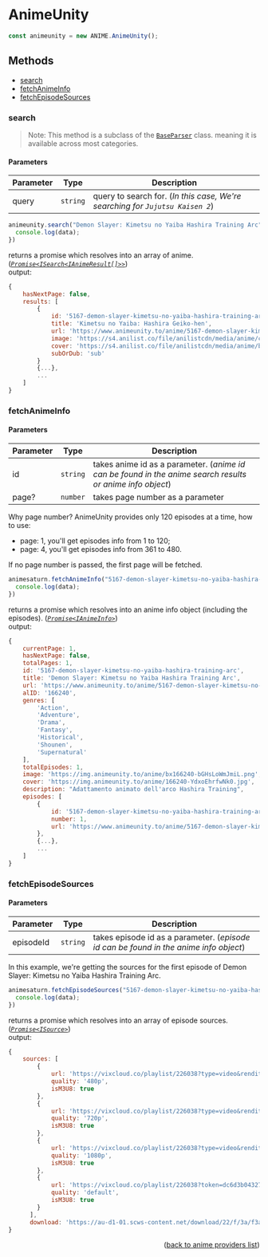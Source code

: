 <h1>AnimeUnity</h1>

```ts
const animeunity = new ANIME.AnimeUnity();
```

<h2>Methods</h2>

- [search](#search)
- [fetchAnimeInfo](#fetchanimeinfo)
- [fetchEpisodeSources](#fetchepisodesources)

### search
> Note: This method is a subclass of the [`BaseParser`](https://github.com/consumet/extensions/blob/master/src/models/base-parser.ts) class. meaning it is available across most categories.


<h4>Parameters</h4>

| Parameter | Type     | Description                                                              |
| --------- | -------- | ------------------------------------------------------------------------ |
| query     | `string` | query to search for. (*In this case, We're searching for `Jujutsu Kaisen 2`*) |

```ts
animeunity.search("Demon Slayer: Kimetsu no Yaiba Hashira Training Arc").then(data => {
  console.log(data);
})
```

returns a promise which resolves into an array of anime. (*[`Promise<ISearch<IAnimeResult[]>>`](https://github.com/consumet/extensions/blob/master/src/models/types.ts#L13-L26)*)\
output:
```js
{
    hasNextPage: false,
    results: [
        {
            id: '5167-demon-slayer-kimetsu-no-yaiba-hashira-training-arc',
            title: 'Kimetsu no Yaiba: Hashira Geiko-hen',
            url: 'https://www.animeunity.to/anime/5167-demon-slayer-kimetsu-no-yaiba-hashira-training-arc',
            image: 'https://s4.anilist.co/file/anilistcdn/media/anime/cover/medium/bx166240-bGHsLoWmJmiL.png',
            cover: 'https://s4.anilist.co/file/anilistcdn/media/anime/banner/166240-YdxoEhrfwNk0.jpg',
            subOrDub: 'sub'
        }
        {...},
        ...
    ]
}
```

### fetchAnimeInfo

<h4>Parameters</h4>

| Parameter | Type     | Description                                                                                               |
| --------- | -------- | --------------------------------------------------------------------------------------------------------- |
| id        | `string` | takes anime id as a parameter. (*anime id can be found in the anime search results or anime info object*) |
| page?     | `number` | takes page number as a parameter                                                                          |

Why page number? AnimeUnity provides only 120 episodes at a time, how to use:
- page: 1, you'll get episodes info from 1 to 120;
- page: 4, you'll get episodes info from 361 to 480.

If no page number is passed, the first page will be fetched.

```ts
animesaturn.fetchAnimeInfo("5167-demon-slayer-kimetsu-no-yaiba-hashira-training-arc", 1).then(data => {
  console.log(data);
})
```

returns a promise which resolves into an anime info object (including the episodes). (*[`Promise<IAnimeInfo>`](https://github.com/consumet/extensions/blob/master/src/models/types.ts#L28-L42)*)\
output:
```js
{
    currentPage: 1,
    hasNextPage: false,
    totalPages: 1,
    id: '5167-demon-slayer-kimetsu-no-yaiba-hashira-training-arc',
    title: 'Demon Slayer: Kimetsu no Yaiba Hashira Training Arc',
    url: 'https://www.animeunity.to/anime/5167-demon-slayer-kimetsu-no-yaiba-hashira-training-arc',
    alID: '166240',
    genres: [
        'Action',
        'Adventure',
        'Drama',
        'Fantasy',
        'Historical',
        'Shounen',
        'Supernatural'
    ],
    totalEpisodes: 1,
    image: 'https://img.animeunity.to/anime/bx166240-bGHsLoWmJmiL.png',
    cover: 'https://img.animeunity.to/anime/166240-YdxoEhrfwNk0.jpg',
    description: "Adattamento animato dell'arco Hashira Training",
    episodes: [
        {
            id: '5167-demon-slayer-kimetsu-no-yaiba-hashira-training-arc/80480',
            number: 1,
            url: 'https://www.animeunity.to/anime/5167-demon-slayer-kimetsu-no-yaiba-hashira-training-arc/80480'
        },
        {...},
        ...
    ]
}
```

### fetchEpisodeSources

<h4>Parameters</h4>

| Parameter | Type     | Description                                                                           |
| --------- | -------- | ------------------------------------------------------------------------------------- |
| episodeId | `string` | takes episode id as a parameter. (*episode id can be found in the anime info object*) |


In this example, we're getting the sources for the first episode of Demon Slayer: Kimetsu no Yaiba Hashira Training Arc.
```ts
animesaturn.fetchEpisodeSources("5167-demon-slayer-kimetsu-no-yaiba-hashira-training-arc/80480").then(data => {
  console.log(data);
})
```

returns a promise which resolves into an array of episode sources. (*[`Promise<ISource>`](https://github.com/consumet/extensions/blob/master/src/models/types.ts#L210-L214)*)\
output:
```js
{
    sources: [
        {
            url: 'https://vixcloud.co/playlist/226038?type=video&rendition=480p&token=3PBuZDfjsMTHY94nq6fjkg&expires=1721216219&edge=au-u1-01',
            quality: '480p',
            isM3U8: true
        },
        {
            url: 'https://vixcloud.co/playlist/226038?type=video&rendition=720p&token=9gqvFqv8EznuX3U6RuISZg&expires=1721216219&edge=au-u1-01',
            quality: '720p',
            isM3U8: true
        },
        {
            url: 'https://vixcloud.co/playlist/226038?type=video&rendition=1080p&token=zCuz2Jg81JGq5Dokyvw8zg&expires=1721216219&edge=au-u1-01',
            quality: '1080p',
            isM3U8: true
        },
        {
            url: 'https://vixcloud.co/playlist/226038?token=dc6d3b04327aa3f0c21d53b444d4d0cb&referer=&expires=1721216219&h=1',
            quality: 'default',
            isM3U8: true
        }
      ],
      download: 'https://au-d1-01.scws-content.net/download/22/f/3a/f3ad66d6-262b-45e6-ba26-5225fdac18e4/1080p.mp4?token=q4oELFDSbkxeo6zh84zoIQ&expires=1716118619&filename=KimetsunoYaiba%3AHashiraGeiko-hen_Ep_01_SUB_ITA.mp4'
}
```

<p align="end">(<a href="https://github.com/consumet/extensions/blob/master/docs/guides/anime.md#">back to anime providers list</a>)</p>
